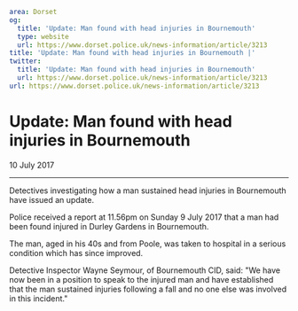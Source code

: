 ```yaml
area: Dorset
og:
  title: 'Update: Man found with head injuries in Bournemouth'
  type: website
  url: https://www.dorset.police.uk/news-information/article/3213
title: 'Update: Man found with head injuries in Bournemouth |'
twitter:
  title: 'Update: Man found with head injuries in Bournemouth'
  url: https://www.dorset.police.uk/news-information/article/3213
url: https://www.dorset.police.uk/news-information/article/3213
```

# Update: Man found with head injuries in Bournemouth

10 July 2017

* * *

Detectives investigating how a man sustained head injuries in Bournemouth have issued an update.

Police received a report at 11.56pm on Sunday 9 July 2017 that a man had been found injured in Durley Gardens in Bournemouth.

The man, aged in his 40s and from Poole, was taken to hospital in a serious condition which has since improved.

Detective Inspector Wayne Seymour, of Bournemouth CID, said: "We have now been in a position to speak to the injured man and have established that the man sustained injuries following a fall and no one else was involved in this incident."

